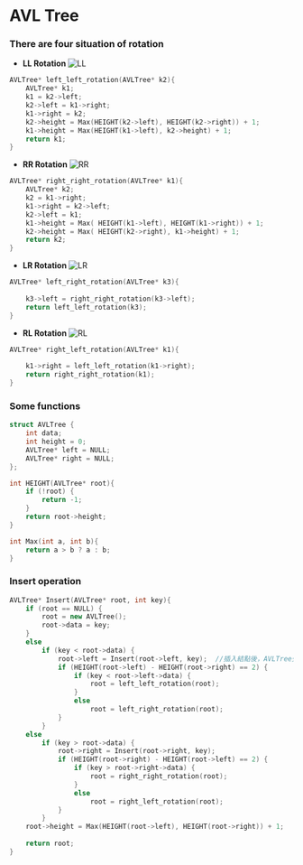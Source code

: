 # AVL Tree
### There are four situation of rotation
- **LL Rotation**
![LL](https://images0.cnblogs.com/i/497634/201403/281626153129361.jpg)
```C++
AVLTree* left_left_rotation(AVLTree* k2){
    AVLTree* k1;
    k1 = k2->left;
    k2->left = k1->right;
    k1->right = k2;
    k2->height = Max(HEIGHT(k2->left), HEIGHT(k2->right)) + 1;
    k1->height = Max(HEIGHT(k1->left), k2->height) + 1;
    return k1;
}
```
- **RR Rotation**
![RR](https://images0.cnblogs.com/i/497634/201403/281626410316969.jpg)
```C++
AVLTree* right_right_rotation(AVLTree* k1){
    AVLTree* k2;
    k2 = k1->right;
    k1->right = k2->left;
    k2->left = k1;
    k1->height = Max( HEIGHT(k1->left), HEIGHT(k1->right)) + 1;
    k2->height = Max( HEIGHT(k2->right), k1->height) + 1;
    return k2;
}

```
- **LR Rotation**
![LR](https://images0.cnblogs.com/i/497634/201403/281627088127150.jpg)
```C++
AVLTree* left_right_rotation(AVLTree* k3){
    
    k3->left = right_right_rotation(k3->left);
    return left_left_rotation(k3);
}
```
- **RL Rotation**
![RL](https://images0.cnblogs.com/i/497634/201403/281628118447060.jpg)
```C++
AVLTree* right_left_rotation(AVLTree* k1){
    
    k1->right = left_left_rotation(k1->right);
    return right_right_rotation(k1);
}
```
### Some functions
```C++
struct AVLTree {
    int data;
    int height = 0;
    AVLTree* left = NULL;
    AVLTree* right = NULL;
};

int HEIGHT(AVLTree* root){
    if (!root) {
        return -1;
    }
    return root->height;
}

int Max(int a, int b){
    return a > b ? a : b;
}
```
### Insert operation
```C++
AVLTree* Insert(AVLTree* root, int key){
    if (root == NULL) {
        root = new AVLTree();
        root->data = key;
    }
    else
        if (key < root->data) {
            root->left = Insert(root->left, key);  //插入結點後，AVLTree失去平衡，需作出相應調整
            if (HEIGHT(root->left) - HEIGHT(root->right) == 2) {
                if (key < root->left->data) {
                    root = left_left_rotation(root);
                }
                else
                    root = left_right_rotation(root);
            }
        }
    else
        if (key > root->data) {
            root->right = Insert(root->right, key);
            if (HEIGHT(root->right) - HEIGHT(root->left) == 2) {
                if (key > root->right->data) {
                    root = right_right_rotation(root);
                }
                else
                    root = right_left_rotation(root);
            }
        }
    root->height = Max(HEIGHT(root->left), HEIGHT(root->right)) + 1;
    
    return root;
}
```
